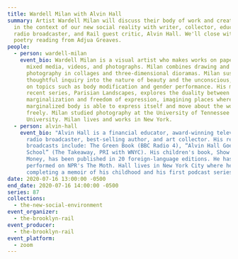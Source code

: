 ```yaml
---
title: Wardell Milan with Alvin Hall
summary: Artist Wardell Milan will discuss their body of work and creative life
  in the context of our new social reality with writer, collector, educator,
  radio broadcaster, and Rail guest critic, Alvin Hall. We'll close with a
  poetry reading from Adjua Greaves.
people:
  - person: wardell-milan
    event_bio: Wardell Milan is a visual artist who makes works on paper, painting,
      mixed media, videos, and photographs. Milan combines drawing and
      photography in collages and three-dimensional dioramas. Milan sustains a
      thoughtful inquiry into the nature of beauty and the unconscious, touching
      on topics such as body modification and gender performance. His most
      recent series, Parisian Landscapes, explores the duality between
      marginalization and freedom of expression, imagining places where the
      marginalized body is able to express itself and move about the world
      freely. Milan studied photography at the University of Tennessee and Yale
      University. Milan lives and works in New York.
  - person: alvin-hall
    event_bio: "Alvin Hall is a financial educator, award-winning television and
      radio broadcaster, best-selling author, and art collector. His recent
      broadcasts include: The Green Book (BBC Radio 4), “Alvin Hall Goes Back to
      School” (The Takeaway, PRI with WNYC). His children's book, Show Me the
      Money, has been published in 20 foreign-language editions. He has
      performed on NPR's The Moth. Hall lives in New York City where he's
      completing a memoir of his childhood and his first podcast series."
date: 2020-07-16 13:00:00 -0500
end_date: 2020-07-16 14:00:00 -0500
series: 87
collections:
  - the-new-social-environment
event_organizer:
  - the-brooklyn-rail
event_producer:
  - the-brooklyn-rail
event_platform:
  - zoom
---
```

